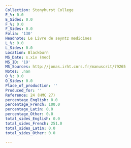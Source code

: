 ```yaml
---
Collection: Stonyhurst College
E_%: 0.0
E_Sides: 0.0
F_%: 0.0
F_Sides: 0.0
Folia: '130'
Headnote: Le Livre de seyntz medicines
L_%: 0.0
L_Sides: 0.0
Location: Blackburn
MS_Date: s.xiv (med)
MS_ID: '19'
MS_Sources: http://jonas.irht.cnrs.fr/manuscrit/79265
Notes: .nan
O_%: 0.0
O_Sides: 0.0
Place_of_production: ''
Produced_for: ''
Reference: 24 (HMC 27)
percentage_English: 0.0
percentage_French: 100.0
percentage_Latin: 0.0
percentage_Other: 0.0
total_sides_English: 0.0
total_sides_French: 251.0
total_sides_Latin: 0.0
total_sides_Other: 0.0

---
```


